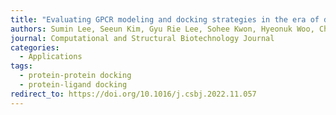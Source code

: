 ```yaml
---
title: "Evaluating GPCR modeling and docking strategies in the era of deep learning-based protein structure prediction"
authors: Sumin Lee, Seeun Kim, Gyu Rie Lee, Sohee Kwon, Hyeonuk Woo, Chaok Seok*, Hahnbeom Park*
journal: Computational and Structural Biotechnology Journal
categories:
  - Applications
tags:
  - protein-protein docking
  - protein-ligand docking
redirect_to: https://doi.org/10.1016/j.csbj.2022.11.057
---
```

